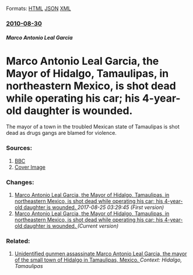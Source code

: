 
Formats: [HTML](/news/2010/08/30/marco-antonio-leal-garcaa-the-mayor-of-hidalgo-tamaulipas-in-northeastern-mexico-is-shot-dead-while-operating-his-car-his-4-year-old-d.html)  [JSON](/news/2010/08/30/marco-antonio-leal-garcaa-the-mayor-of-hidalgo-tamaulipas-in-northeastern-mexico-is-shot-dead-while-operating-his-car-his-4-year-old-d.json)  [XML](/news/2010/08/30/marco-antonio-leal-garcaa-the-mayor-of-hidalgo-tamaulipas-in-northeastern-mexico-is-shot-dead-while-operating-his-car-his-4-year-old-d.xml)  

### [2010-08-30](/news/2010/08/30/index.md)

##### Marco Antonio Leal Garcia
# Marco Antonio Leal Garcia, the Mayor of Hidalgo, Tamaulipas, in northeastern Mexico, is shot dead while operating his car; his 4-year-old daughter is wounded. 

The mayor of a town in the troubled Mexican state of Tamaulipas is shot dead as drugs gangs are blamed for violence.


### Sources:

1. [BBC](http://www.bbc.co.uk/news/world-latin-america-11127005)
1. [Cover Image](http://ichef-1.bbci.co.uk/news/1024/media/images/48914000/jpg/_48914856_010060074-1.jpg)

### Changes:

1. [Marco Antonio Leal Garcia, the Mayor of Hidalgo, Tamaulipas, in northeastern Mexico, is shot dead while operating his car; his 4-year-old daughter is wounded. ](/news/2010/08/30/marco-antonio-leal-garcaa-the-mayor-of-hidalgo-tamaulipas-in-northeastern-mexico-is-shot-dead-while-operating-his-car-his-4-year-old.md) _2017-08-25 03:29:45 (First version)_
1. [Marco Antonio Leal Garcia, the Mayor of Hidalgo, Tamaulipas, in northeastern Mexico, is shot dead while operating his car; his 4-year-old daughter is wounded. ](/news/2010/08/30/marco-antonio-leal-garcaa-the-mayor-of-hidalgo-tamaulipas-in-northeastern-mexico-is-shot-dead-while-operating-his-car-his-4-year-old-d.md) _(Current version)_

### Related:

1. [Unidentified gunmen assassinate Marco Antonio Leal Garcia, the mayor of the small town of Hidalgo in Tamaulipas, Mexico. ](/news/2010/08/29/unidentified-gunmen-assassinate-marco-antonio-leal-garcia-the-mayor-of-the-small-town-of-hidalgo-in-tamaulipas-mexico.md) _Context:  Hidalgo, Tamaulipas_
